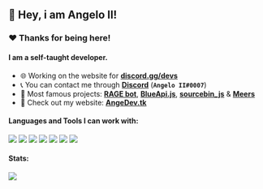 ## 👋 Hey, i am Angelo II!

### ❤️️ Thanks for being here!

#### I am a self-taught developer.

- 🌐 Working on the website for **[discord.gg/devs](https://discord.gg/devs)**
- 📞 You can contact me through **[Discord](https://discord.com/users/728512329888825396)** (**`Angelo II#0007`**)
- 💼 Most famous projects: **[RAGE bot](https://bit.ly/RAGE-BOT)**, **[BlueApi.js](https://npmjs.com/blueapi.js)**, **[sourcebin_js](https://npmjs.com/sourcebin_js)** & **[Meers](https://meers.xyz)**
- 🔗 Check out my website: **[AngeDev.tk](https://angdeb.tk)**

#### Languages and Tools I can work with:
<a><img src="https://img.shields.io/badge/-Nodejs-43853?logo=Node.js&logoColor=white"></a>
<img src="https://img.shields.io/badge/-NPM-CB3837?logo=npm&logoColor=white">
<img src="https://img.shields.io/badge/-HTML5-E34F26?logo=html5&logoColor=white">
<img src="https://img.shields.io/badge/-MongoDB-13aa52?logo=mongodb&logoColor=white">
<img src="https://img.shields.io/badge/-Heroku-430098?logo=heroku&logoColor=white">
<img src="https://img.shields.io/badge/-Github_Actions-2088FF?logo=github-actions&logoColor=white">
<img src="https://img.shields.io/badge/-repl.it-56676e?logo=repl.it&logoColor=white"></a>

#### Stats:
<img src="https://github-readme-stats.vercel.app/api?username=AngeloCore&show_icons=true&hide_border=true&theme=algolia&icon_color=0000ff">
